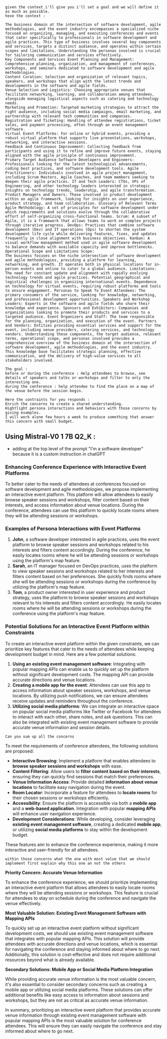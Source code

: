 
```
given the context i'll give you i'll set a goal and we will define it as much as possible.
hexe the context :

The business domain at the intersection of software development, agile methodologies, and the event industry encompasses a specialized niche focused on organizing, managing, and executing conferences and events that cater specifically to professionals in software development and agile practices. This type of business involves several key components and services, targets a distinct audience, and operates within certain scopes and limitations. Understanding the personas involved is crucial for tailoring communication and services effectively.
Key Components and Services Event Planning and Management: Comprehensive planning, organization, and management of conferences, workshops, and seminars dedicated to software development and agile methodologies.
Content Curation: Selection and organization of relevant topics, speakers, and workshops that align with the latest trends and developments in the software and agile fields.
Venue Selection and Logistics: Choosing appropriate venues that facilitate networking, learning, and collaboration among attendees, alongside managing logistical aspects such as catering and technology needs.
Marketing and Promotion: Targeted marketing strategies to attract the right audience, including social media campaigns, email marketing, and partnership with relevant tech communities and companies.
Registration and Ticketing: Handling of attendee registrations, ticket sales, and payment processing, often through an event management software.
Virtual Event Platforms: For online or hybrid events, providing a robust virtual platform that supports live presentations, workshops, networking, and interactive sessions.
Feedback and Continuous Improvement: Collecting feedback from participants and using it to refine and improve future events, staying aligned with the agile principle of continuous improvement.
Primary Target Audience Software Developers and Engineers: Professionals looking for the latest technological advancements, coding best practices, and software development tools. Agile Practitioners: Individuals involved in agile project management, including Scrum Masters, Agile Coaches, and team members seeking to deepen their agile practices. IT and Tech Leaders: CTOs, VPs of Engineering, and other technology leaders interested in strategic insights on technology trends, leadership, and agile transformation. Product Managers and Owners: Those involved in product development within an agile framework, looking for insights on user experience, product strategy, and team collaboration. Glossary of Relevant Terms Agile Methodology: A set of principles for software development under which requirements and solutions evolve through the collaborative effort of self-organizing cross-functional teams. Scrum: A subset of Agile, it is a framework that allows teams to work on complex projects through iterative progress. DevOps: Practices that combine software development (Dev) and IT operations (Ops) to shorten the system development life cycle while delivering features, fixes, and updates frequently in close alignment with business objectives. Kanban: A visual workflow management method used in agile software development to balance demands with available capacity and improve bottlenecks. Operational Scope and Limitations Scope:
The business focuses on the niche intersection of software development and agile methodologies, providing a platform for learning, networking, and growth. It operates both in physical locations for in-person events and online to cater to a global audience. Limitations:
The need for constant update and alignment with rapidly evolving technology trends and agile practices. Potential geographical and logistical challenges in organizing international events. Dependence on technology for virtual events, requiring robust platforms and tools to ensure engagement. Personas to Speak To Event Attendees: The primary consumers of the service, looking for knowledge, networking, and professional development opportunities. Speakers and Workshop Leaders: Experts in the software and agile fields who share their knowledge and experience. Sponsors and Exhibitors: Companies and organizations looking to promote their products and services to a targeted audience. Event Organizers and Staff: The team responsible for the planning, organization, and execution of the event. Partners and Vendors: Entities providing essential services and support for the event, including venue providers, catering services, and technology vendors. Understanding these components, the target audience, relevant terms, operational scope, and personas involved provides a comprehensive overview of the business domain at the intersection of software development, agile methodologies, and the event industry. This knowledge base facilitates strategic planning, effective communication, and the delivery of high-value services to all stakeholders involved.

The goal :
before or during the conference : Help attendees to browse, see details of speakers and talks or workshops and filter to only the interesting one.
during the conference : help attendee to find the place on a map of the venue before the session begin. 

Here the contraints for you responds :
Enrich the concerns to create a shared understanding.
Hightlight persona interactions and behaviors with those concerns by giving examples.
I will work alone few hours a week to produce something that answer this concern with small budget.
```

## Using Mistral-V0 1 7B Q2_K :
- adding at the top level of the prompt "I'm a software developer" because it is a custom instruction in chatGPT

### Enhancing Conference Experience with Interactive Event Platforms

To better cater to the needs of attendees at conferences focused on software development and agile methodologies, we propose implementing an interactive event platform. This platform will allow attendees to easily browse speaker sessions and workshops, filter content based on their interests, and access information about venue locations. During the conference, attendees can use this platform to quickly locate rooms where they will be attending sessions or workshops.

### Examples of Persona Interactions with Event Platforms

1. **John**, a software developer interested in agile practices, uses the event platform to browse speaker sessions and workshops related to his interests and filters content accordingly. During the conference, he easily locates rooms where he will be attending sessions or workshops using the platform's map feature.
2. **Sarah**, an IT manager focused on DevOps practices, uses the platform to view speaker sessions and workshops related to her interests and filters content based on her preferences. She quickly finds rooms where she will be attending sessions or workshops during the conference by utilizing the platform's map feature.
3. **Tom**, a product owner interested in user experience and product strategy, uses the platform to browse speaker sessions and workshops relevant to his interests and filters content accordingly. He easily locates rooms where he will be attending sessions or workshops during the conference using the platform's map feature.

### Potential Solutions for an Interactive Event Platform within Constraints

To create an interactive event platform within the given constraints, we can prioritize key features that cater to the needs of attendees while keeping development budget in mind. Here are a few potential solutions:

1. **Using an existing event management software**: Integrating with popular mapping APIs can enable us to quickly set up the platform without significant development costs. The mapping API can provide accurate directions and venue locations.
2. **Creating a mobile app for the event**: Attendees can use this app to access information about speaker sessions, workshops, and venue locations. By utilizing push notifications, we can ensure attendees receive updates and reminders throughout the conference.
3. **Utilizing social media platforms**: We can integrate an interactive space on popular social media platforms like Twitter or Facebook for attendees to interact with each other, share notes, and ask questions. This can also be integrated with existing event management software to provide accurate venue information and session details.

```
Can you sum up all the concerns
```

To meet the requirements of conference attendees, the following solutions are proposed:

- **Interactive Browsing**: Implement a platform that enables attendees to **browse speaker sessions and workshops** with ease.
- **Content Filtering**: Allow users to **filter content based on their interests**, ensuring they can quickly find sessions that match their preferences.
- **Venue Information Access**: Provide detailed **information about venue locations** to facilitate easy navigation during the event.
- **Room Locator**: Incorporate a feature for attendees to **locate rooms** for their chosen sessions or workshops efficiently.
- **Accessibility**: Ensure the platform is accessible via both a **mobile app** and a **web-based application**. Integration with popular **mapping APIs** will enhance user navigation experience.
- **Development Considerations**: While developing, consider leveraging **existing event management software**, creating a dedicated **mobile app**, or utilizing **social media platforms** to stay within the development budget.

These features aim to enhance the conference experience, making it more interactive and user-friendly for all attendees.

```
within those concerns what the one with most value that we should implement first explain why this one an not the others
```

**Priority Concern: Accurate Venue Information**

To enhance the conference experience, we should prioritize implementing an interactive event platform that allows attendees to easily locate rooms where they will be attending sessions or workshops. This feature is crucial for attendees to stay on schedule during the conference and navigate the venue effectively.

**Most Valuable Solution: Existing Event Management Software with Mapping APIs**

To quickly set up an interactive event platform without significant development costs, we should use existing event management software that integrates with popular mapping APIs. This solution will provide attendees with accurate directions and venue locations, which is essential for navigating the conference and staying informed about where to go next. Additionally, this solution is cost-effective and does not require additional resources beyond what is already available.

**Secondary Solutions: Mobile App or Social Media Platform Integration**

While providing accurate venue information is the most valuable concern, it's also essential to consider secondary concerns such as creating a mobile app or utilizing social media platforms. These solutions can offer additional benefits like easy access to information about sessions and workshops, but they are not as critical as accurate venue information.

In summary, prioritizing an interactive event platform that provides accurate venue information through existing event management software with popular mapping APIs is the most valuable solution for conference attendees. This will ensure they can easily navigate the conference and stay informed about where to go next.